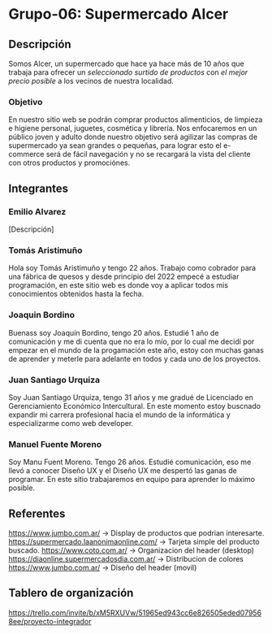 # Grupo-06: Supermercado Alcer

## Descripción
Somos Alcer, un supermercado que hace ya hace más de 10 años que trabaja para ofrecer un *seleccionado surtido de productos* con *el mejor precio posible* a los vecinos de nuestra localidad.

### Objetivo
En nuestro sitio web se podrán comprar productos alimenticios, de limpieza e higiene personal, juguetes, cosmética y librería. Nos enfocaremos en un público joven y adulto donde nuestro objetivo será agilizar las compras de supermercado ya sean grandes o pequeñas, para lograr esto el e-commerce será de fácil navegación y no se recargará la vista del cliente con otros productos y promociónes.

## Integrantes

### Emilio Alvarez
[Descripción]

### Tomás Aristimuño
Hola soy Tomás Aristimuño y tengo 22 años. Trabajo como cobrador para una fábrica de quesos y desde principio del 2022 empecé a estudiar programación, en este sitio web es donde voy a aplicar todos mis conocimientos obtenidos hasta la fecha.

### Joaquin Bordino
Buenass soy Joaquín Bordino, tengo 20 años. Estudié 1 año de comunicación y me di cuenta que no era lo mío, por lo cual me decidí por empezar en el mundo de la progamación este año, estoy con muchas ganas de aprender y meterle para adelante en todos y cada uno de los proyectos. 

### Juan Santiago Urquiza
Soy Juan Santiago Urquiza, tengo 31 años y me gradué de Licenciado en Gerenciamiento Económico Intercultural. En este momento estoy buscnado expandir mi carrera profesional hacia el mundo de la informática y especializarme como web developer.

### Manuel Fuente Moreno
Soy Manu Fuent Moreno. Tengo 26 años. Estudié comunicación, eso me llevó a conocer Diseño UX y el Diseño UX me despertó las ganas de programar. En este sitio trabajaremos en equipo para aprender lo máximo posible.

## Referentes
https://www.jumbo.com.ar/ -> Display de productos que podrian interesarte.
https://supermercado.laanonimaonline.com/ -> Tarjeta simple del producto buscado.
https://www.coto.com.ar/ -> Organizacion del header (desktop)
https://diaonline.supermercadosdia.com.ar/ -> Distribucion de colores
https://www.jumbo.com.ar/ -> Diseño del header (movil)


## Tablero de organización 
https://trello.com/invite/b/xM5RXUVw/51965ed943cc6e826505eded079568ee/proyecto-integrador

